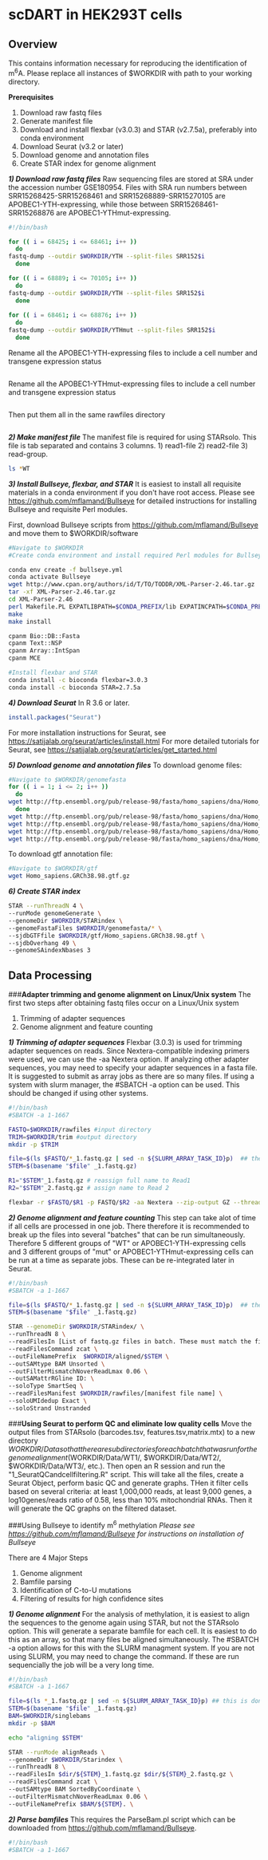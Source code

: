 # scDART in HEK293T cells

## **Overview**
This contains information necessary for reproducing the identification of m<sup>6</sup>A. Please replace all instances of $WORKDIR with path to your working directory.

**Prerequisites**
1) Download raw fastq files
2) Generate manifest file
3) Download and install flexbar (v3.0.3) and STAR (v2.7.5a), preferably into conda environment
4) Download Seurat (v3.2 or later)
5) Download genome and annotation files
6) Create STAR index for genome alignment


***1) Download raw fastq files***
Raw sequencing files are stored at SRA under the accession number GSE180954.
Files with SRA run numbers between SRR15268425-SRR15268461 and SRR15268889-SRR15270105 are APOBEC1-YTH-expressing, while those between SRR15268461-SRR15268876 are APOBEC1-YTHmut-expressing.
```bash
#!/bin/bash

for (( i = 68425; i <= 68461; i++ ))
  do
fastq-dump --outdir $WORKDIR/YTH --split-files SRR152$i
  done

for (( i = 68889; i <= 70105; i++ ))
  do
fastq-dump --outdir $WORKDIR/YTH --split-files SRR152$i
  done
  
for (( i = 68461; i <= 68876; i++ ))
  do
fastq-dump --outdir $WORKDIR/YTHmut --split-files SRR152$i
  done
```
Rename all the APOBEC1-YTH-expressing files to include a cell number and transgene expression status
```bash

```
Rename all the APOBEC1-YTHmut-expressing files to include a cell number and transgene expression status
```bash

```
Then put them all in the same rawfiles directory
```bash

```
***2) Make manifest file***
The manifest file is required for using STARsolo. This file is tab separated and contains 3 columns. 1) read1-file 2) read2-file 3) read-group.

```bash
ls *WT

```


***3) Install Bullseye, flexbar, and STAR***
It is easiest to install all requisite materials in a conda environment if you don't have root access. Please see https://github.com/mflamand/Bullseye for detailed instructions for installing Bullseye and requisite Perl modules.


First, download Bullseye scripts from https://github.com/mflamand/Bullseye and move them to $WORKDIR/software

```bash
#Navigate to $WORKDIR
#Create conda environment and install required Perl modules for Bullseye

conda env create -f bullseye.yml
conda activate Bullseye
wget http://www.cpan.org/authors/id/T/TO/TODDR/XML-Parser-2.46.tar.gz 
tar -xf XML-Parser-2.46.tar.gz
cd XML-Parser-2.46 
perl Makefile.PL EXPATLIBPATH=$CONDA_PREFIX/lib EXPATINCPATH=$CONDA_PREFIX/include
make
make install

cpanm Bio::DB::Fasta
cpanm Text::NSP
cpanm Array::IntSpan
cpanm MCE

#Install flexbar and STAR
conda install -c bioconda flexbar=3.0.3
conda install -c bioconda STAR=2.7.5a
```

***4) Download Seurat***
In R 3.6 or later.
```R
install.packages("Seurat")
```
For more installation instructions for Seurat, see https://satijalab.org/seurat/articles/install.html
For more detailed tutorials for Seurat, see https://satijalab.org/seurat/articles/get_started.html

***5) Download genome and annotation files***
To download genome files:
```bash
#Navigate to $WORKDIR/genomefasta
for (( i = 1; i <= 2; i++ ))
  do
wget http://ftp.ensembl.org/pub/release-98/fasta/homo_sapiens/dna/Homo_sapiens.GRCh38.dna_sm.chromosome.$i.fa.gz
  done
wget http://ftp.ensembl.org/pub/release-98/fasta/homo_sapiens/dna/Homo_sapiens.GRCh38.dna_sm.chromosome.X.fa.gz
wget http://ftp.ensembl.org/pub/release-98/fasta/homo_sapiens/dna/Homo_sapiens.GRCh38.dna_sm.chromosome.Y.fa.gz
wget http://ftp.ensembl.org/pub/release-98/fasta/homo_sapiens/dna/Homo_sapiens.GRCh38.dna_sm.chromosome.MT.fa.gz
wget http://ftp.ensembl.org/pub/release-98/fasta/homo_sapiens/dna/Homo_sapiens.GRCh38.dna_sm.nonchromosomal.fa.gz
```
To download gtf annotation file:
```bash
#Navigate to $WORKDIR/gtf
wget Homo_sapiens.GRCh38.98.gtf.gz
```

***6) Create STAR index***
```bash
STAR --runThreadN 4 \
--runMode genomeGenerate \
--genomeDir $WORKDIR/STARindex \
--genomeFastaFiles $WORKDIR/genomefasta/* \
--sjdbGTFfile $WORKDIR/gtf/Homo_sapiens.GRCh38.98.gtf \
--sjdbOverhang 49 \
--genomeSAindexNbases 3
```

## **Data Processing**
###**Adapter trimming and genome alignment on Linux/Unix system**
The first two steps after obtaining fastq files occur on a Linux/Unix system
1) Trimming of adapter sequences
2) Genome alignment and feature counting

***1) Trimming of adapter sequences***
Flexbar (3.0.3) is used for trimming adapter sequences on reads. Since Nextera-compatible indexing primers were used, we can use the -aa Nextera option. If analyzing other adapter sequences, you may need to specify your adapter sequences in a fasta file. It is suggested to submit as array jobs as there are so many files. If using a system with slurm manager, the #SBATCH -a option can be used. This should be changed if using other systems.

```bash
#!/bin/bash
#SBATCH -a 1-1667

FASTQ=$WORKDIR/rawfiles #input directory
TRIM=$WORKDIR/trim #output directory
mkdir -p $TRIM

file=$(ls $FASTQ/*_1.fastq.gz | sed -n ${SLURM_ARRAY_TASK_ID}p)  ## the ls a basename argument will change depending on how your files are named
STEM=$(basename "$file" _1.fastq.gz)

R1="$STEM"_1.fastq.gz # reassign full name to Read1
R2="$STEM"_2.fastq.gz # assign name to Read 2

flexbar -r $FASTQ/$R1 -p FASTQ/$R2 -aa Nextera --zip-output GZ --threads 16 -qf i1.8 -t $TRIM/$STEM
```

***2) Genome alignment and feature counting***
This step can take alot of time if all cells are processed in one job. There therefore it is recommended to break up the files into several "batches" that can be run simultaneously. Therefore 5 different groups of "WT" or APOBEC1-YTH-expressing cells and 3 different groups of "mut" or APOBEC1-YTHmut-expressing cells can be run at a time as separate jobs. These can be re-integrated later in Seurat.

```bash
#!/bin/bash
#SBATCH -a 1-1667

file=$(ls $FASTQ/*_1.fastq.gz | sed -n ${SLURM_ARRAY_TASK_ID}p)  ## the ls a basename argument will change depending on how your files are named
STEM=$(basename "$file" _1.fastq.gz)

STAR --genomeDir $WORKDIR/STARindex/ \
--runThreadN 8 \
--readFilesIn [List of fastq.gz files in batch. These must match the files specified in the manifest being used] \
--readFilesCommand zcat \
--outFileNamePrefix  $WORKDIR/aligned/$STEM \
--outSAMtype BAM Unsorted \
--outFilterMismatchNoverReadLmax 0.06 \
--outSAMattrRGline ID: \
--soloType SmartSeq \
--readFilesManifest $WORKDIR/rawfiles/[manifest file name] \
--soloUMIdedup Exact \
--soloStrand Unstranded
```
###**Using Seurat to perform QC and eliminate low quality cells**
Move the output files from STARsolo (barcodes.tsv, features.tsv,matrix.mtx) to a new directory $WORKDIR/Data so that there are subdirectories for each batch that was run for the genome alignment ($WORKDIR/Data/WT1/, $WORKDIR/Data/WT2/, $WORKDIR/Data/WT3/, etc.). Then open an R session and run the "1_SeuratQCandcellfiltering.R" script. This will take all the files, create a Seurat Object, perform basic QC and generate graphs. THen it filter cells based on several criteria: at least 1,000,000 reads, at least 9,000 genes, a log10genes/reads ratio of 0.58, less than 10% mitochondrial RNAs. Then it will generate the QC graphs on the filtered dataset.

###Using Bullseye to identify m<sup>6</sup> methylation
*Please see https://github.com/mflamand/Bullseye for instructions on installation of Bullseye*

There are 4 Major Steps
1) Genome alignment
2) Bamfile parsing
3) Identification of C-to-U mutations
4) Filtering of results for high confidence sites

***1) Genome alignment***
For the analysis of methylation, it is easiest to align the sequences to the genome again using STAR, but not the STARsolo option. This will generate a separate bamfile for each cell. It is easiest to do this as an array, so that many files be aligned simultaneously. The #SBATCH -a option allows for this with the SLURM managment system. If you are not using SLURM, you may need to change the command. If these are run sequencially the job will be a very long time.
```bash
#!/bin/bash
#SBATCH -a 1-1667

file=$(ls *_1.fastq.gz | sed -n ${SLURM_ARRAY_TASK_ID}p) ## this is done for paired end libraries ending with _1 and _2 for each pair.
STEM=$(basename "$file" _1.fastq.gz)
BAM=$WORKDIR/singlebams
mkdir -p $BAM

echo "aligning $STEM"

STAR --runMode alignReads \
--genomeDir $WORKDIR/Starindex \
--runThreadN 8 \
--readFilesIn $dir/${STEM}_1.fastq.gz $dir/${STEM}_2.fastq.gz \
--readFilesCommand zcat \
--outSAMtype BAM SortedByCoordinate \
--outFilterMismatchNoverReadLmax 0.06 \
--outFileNamePrefix $BAM/${STEM}. \

```

***2) Parse bamfiles***
This requires the ParseBam.pl script which can be downloaded from https://github.com/mflamand/Bullseye.

```bash
#!/bin/bash
#SBATCH -a 1-1667


```

